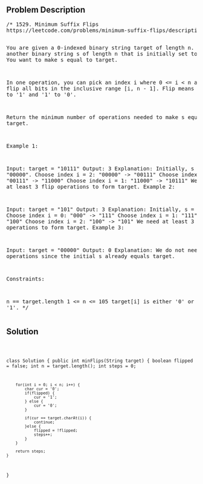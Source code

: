 <!--
<style>
  body { font-family: Arial, sans-serif; }
  .container { max-width: 700px; margin: 0 auto; padding: 10px; }
  .comment-block { background-color: #f9f9f9; padding: 10px; border-left: 5px solid #ccc; overflow-wrap: break-word; white-space: pre-wrap; }
  .code-block { background-color: #f4f4f4; padding: 10px; border: 1px solid #ddd; overflow-wrap: break-word; white-space: pre-wrap; }
</style>
-->

<div class='container'>
<h2>Problem Description</h2>
<div class='comment-block'>
<pre>
/* 1529. Minimum Suffix Flips
https://leetcode.com/problems/minimum-suffix-flips/description/

You are given a 0-indexed binary string target of length n. 
You have another binary string s of length n that is initially 
set to all zeros. You want to make s equal to target.

In one operation, you can pick an index i where 0 <= i < n and 
flip all bits in the inclusive range [i, n - 1]. Flip means changing 
'0' to '1' and '1' to '0'.

Return the minimum number of operations needed to make s equal to target.

 

Example 1:

Input: target = "10111"
Output: 3
Explanation: Initially, s = "00000".
Choose index i = 2: "00000" -> "00111"
Choose index i = 0: "00111" -> "11000"
Choose index i = 1: "11000" -> "10111"
We need at least 3 flip operations to form target.
Example 2:

Input: target = "101"
Output: 3
Explanation: Initially, s = "000".
Choose index i = 0: "000" -> "111"
Choose index i = 1: "111" -> "100"
Choose index i = 2: "100" -> "101"
We need at least 3 flip operations to form target.
Example 3:

Input: target = "00000"
Output: 0
Explanation: We do not need any operations since the initial s already equals target.
 

Constraints:

n == target.length
1 <= n <= 105
target[i] is either '0' or '1'.
*/
</pre>
</div>

<h2>Solution</h2>
<div class='code-block'>
<pre><code class='language-java'>

class Solution {
    public int minFlips(String target) {
        boolean flipped = false;
        int n = target.length();
        int steps = 0;

        for(int i = 0; i < n; i++) {
            char cur = '0';
            if(flipped) {
                cur = '1';
            } else {
                cur = '0';
            }

            if(cur == target.charAt(i)) {
                continue;
            }else {
                flipped = !flipped;
                steps++;
            }
        }

        return steps;
    }
}</code></pre>
</div>
</div>
